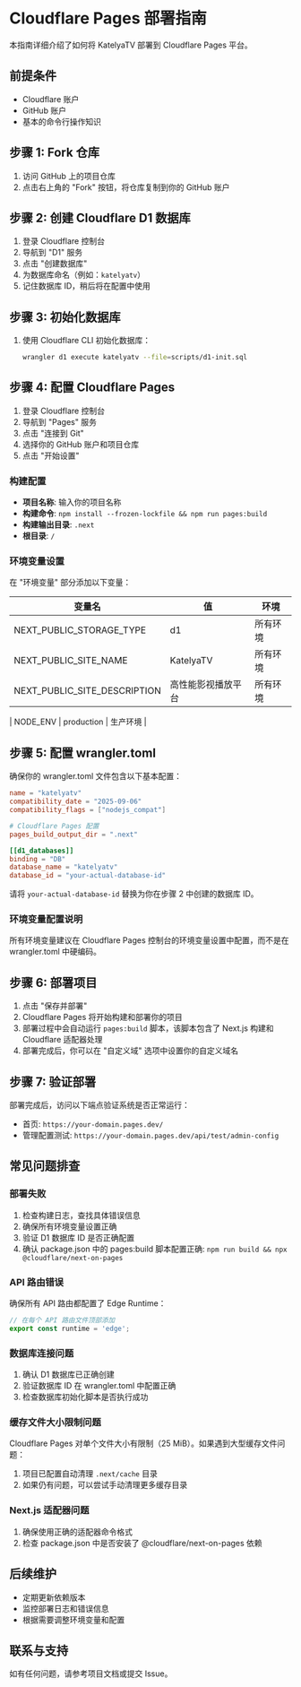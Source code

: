 # Cloudflare Pages 部署指南

本指南详细介绍了如何将 KatelyaTV 部署到 Cloudflare Pages 平台。

## 前提条件

- Cloudflare 账户
- GitHub 账户
- 基本的命令行操作知识

## 步骤 1: Fork 仓库

1. 访问 GitHub 上的项目仓库
2. 点击右上角的 "Fork" 按钮，将仓库复制到你的 GitHub 账户

## 步骤 2: 创建 Cloudflare D1 数据库

1. 登录 Cloudflare 控制台
2. 导航到 "D1" 服务
3. 点击 "创建数据库"
4. 为数据库命名（例如：`katelyatv`）
5. 记住数据库 ID，稍后将在配置中使用

## 步骤 3: 初始化数据库

1. 使用 Cloudflare CLI 初始化数据库：
   ```bash
   wrangler d1 execute katelyatv --file=scripts/d1-init.sql
   ```

## 步骤 4: 配置 Cloudflare Pages

1. 登录 Cloudflare 控制台
2. 导航到 "Pages" 服务
3. 点击 "连接到 Git"
4. 选择你的 GitHub 账户和项目仓库
5. 点击 "开始设置"

### 构建配置

- **项目名称**: 输入你的项目名称
- **构建命令**: `npm install --frozen-lockfile && npm run pages:build`
- **构建输出目录**: `.next`
- **根目录**: `/`

### 环境变量设置

在 "环境变量" 部分添加以下变量：

| 变量名 | 值 | 环境 |
|--------|-----|------|
| NEXT_PUBLIC_STORAGE_TYPE | d1 | 所有环境 |
| NEXT_PUBLIC_SITE_NAME | KatelyaTV | 所有环境 |
| NEXT_PUBLIC_SITE_DESCRIPTION | 高性能影视播放平台 | 所有环境 |

| NODE_ENV | production | 生产环境 |

## 步骤 5: 配置 wrangler.toml

确保你的 wrangler.toml 文件包含以下基本配置：

```toml
name = "katelyatv"
compatibility_date = "2025-09-06"
compatibility_flags = ["nodejs_compat"]

# Cloudflare Pages 配置
pages_build_output_dir = ".next"

[[d1_databases]]
binding = "DB"
database_name = "katelyatv"
database_id = "your-actual-database-id"
```

请将 `your-actual-database-id` 替换为你在步骤 2 中创建的数据库 ID。

### 环境变量配置说明

所有环境变量建议在 Cloudflare Pages 控制台的环境变量设置中配置，而不是在 wrangler.toml 中硬编码。

## 步骤 6: 部署项目

1. 点击 "保存并部署"
2. Cloudflare Pages 将开始构建和部署你的项目
3. 部署过程中会自动运行 `pages:build` 脚本，该脚本包含了 Next.js 构建和 Cloudflare 适配器处理
4. 部署完成后，你可以在 "自定义域" 选项中设置你的自定义域名

## 步骤 7: 验证部署

部署完成后，访问以下端点验证系统是否正常运行：

- 首页: `https://your-domain.pages.dev/`
- 管理配置测试: `https://your-domain.pages.dev/api/test/admin-config`

## 常见问题排查

### 部署失败

1. 检查构建日志，查找具体错误信息
2. 确保所有环境变量设置正确
3. 验证 D1 数据库 ID 是否正确配置
4. 确认 package.json 中的 pages:build 脚本配置正确: `npm run build && npx @cloudflare/next-on-pages`

### API 路由错误

确保所有 API 路由都配置了 Edge Runtime：

```typescript
// 在每个 API 路由文件顶部添加
export const runtime = 'edge';
```

### 数据库连接问题

1. 确认 D1 数据库已正确创建
2. 验证数据库 ID 在 wrangler.toml 中配置正确
3. 检查数据库初始化脚本是否执行成功

### 缓存文件大小限制问题

Cloudflare Pages 对单个文件大小有限制（25 MiB）。如果遇到大型缓存文件问题：

1. 项目已配置自动清理 `.next/cache` 目录
2. 如果仍有问题，可以尝试手动清理更多缓存目录

### Next.js 适配器问题

1. 确保使用正确的适配器命令格式
2. 检查 package.json 中是否安装了 @cloudflare/next-on-pages 依赖

## 后续维护

- 定期更新依赖版本
- 监控部署日志和错误信息
- 根据需要调整环境变量和配置

## 联系与支持

如有任何问题，请参考项目文档或提交 Issue。